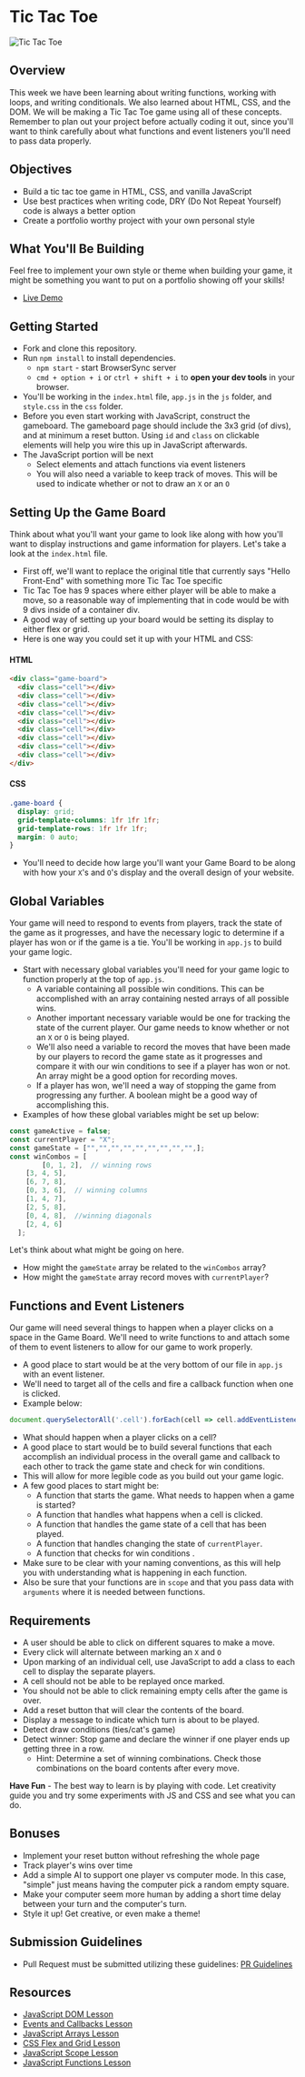 # Tic Tac Toe

![Tic Tac Toe](https://vuejsexamples.com/content/images/2017/03/Tic-Tac-Toe.gif)

## Overview
This week we have been learning about writing functions, working with loops, and writing conditionals. We also learned about HTML, CSS, and the DOM. We will be making a Tic Tac Toe game using all of these concepts. Remember to plan out your project before actually coding it out, since you'll want to think carefully about what functions and event listeners you'll need to pass data properly.

## Objectives
- Build a tic tac toe game in HTML, CSS, and vanilla JavaScript
- Use best practices when writing code, DRY (Do Not Repeat Yourself) code is always a better option
- Create a portfolio worthy project with your own personal style

## What You'll Be Building
Feel free to implement your own style or theme when building your game, it might be something you want to put on a portfolio showing off your skills!
- [Live Demo](https://playtictactoe.org/)

## Getting Started

- Fork and clone this repository.
- Run `npm install` to install dependencies.
  - `npm start` - start BrowserSync server
  - `cmd + option + i` or `ctrl + shift + i` to **open your dev tools** in your browser.
- You'll be working in the `index.html` file, `app.js` in the `js` folder, and `style.css` in the `css` folder.
- Before you even start working with JavaScript, construct the gameboard. The gameboard page should include the 3x3 grid (of divs), and at minimum a reset button. Using `id` and `class` on clickable elements will help you wire this up in JavaScript afterwards.
- The JavaScript portion will be next
  - Select elements and attach functions via event listeners
  - You will also need a variable to keep track of moves. This will be used to indicate whether or not to draw an `X` or an `O`


## Setting Up the Game Board
Think about what you'll want your game to look like along with how you'll want to display instructions and game information for players. Let's take a look at the `index.html` file.
- First off, we'll want to replace the original title that currently says "Hello Front-End" with something more Tic Tac Toe specific
- Tic Tac Toe has 9 spaces where either player will be able to make a move, so a reasonable way of implementing that in code would be with 9 divs inside of a container div.
- A good way of setting up your board would be setting its display to either flex or grid.
- Here is one way you could set it up with your HTML and CSS:
#### HTML
```html
<div class="game-board">
  <div class="cell"></div>
  <div class="cell"></div>
  <div class="cell"></div>
  <div class="cell"></div>
  <div class="cell"></div>
  <div class="cell"></div>
  <div class="cell"></div>
  <div class="cell"></div>
  <div class="cell"></div>
</div>
```
#### CSS
```css
.game-board {
  display: grid;
  grid-template-columns: 1fr 1fr 1fr;
  grid-template-rows: 1fr 1fr 1fr;
  margin: 0 auto;
}
```
- You'll need to decide how large you'll want your Game Board to be along with how your `X`'s and `O`'s display and the overall design of your website.

## Global Variables
Your game will need to respond to events from players, track the state of the game as it progresses, and have the necessary logic to determine if a player has won or if the game is a tie. You'll be working in `app.js` to build your game logic.
- Start with necessary global variables you'll need for your game logic to function properly at the top of `app.js`.
  - A variable containing all possible win conditions. This can be accomplished with an array containing nested arrays of all possible wins.
  - Another important necessary variable would be one for tracking the state of the current player. Our game needs to know whether or not an `X` or `O` is being played.
  - We'll also need a variable to record the moves that have been made by our players to record the game state as it progresses and compare it with our win conditions to see if a player has won or not. An array might be a good option for recording moves.
  - If a player has won, we'll need a way of stopping the game from progressing any further. A boolean might be a good way of accomplishing this.
- Examples of how these global variables might be set up below:
```js
const gameActive = false;
const currentPlayer = "X";
const gameState = ["","","","","","","","","",];
const winCombos = [
        [0, 1, 2],  // winning rows
 	[3, 4, 5],				
 	[6, 7, 8], 
 	[0, 3, 6],  // winning columns
 	[1, 4, 7],				
 	[2, 5, 8],
 	[0, 4, 8],  //winning diagonals
 	[2, 4, 6]
  ];
```

Let's think about what might be going on here.
- How might the `gameState` array be related to the `winCombos` array?
- How might the `gameState` array record moves with `currentPlayer`?

## Functions and Event Listeners
Our game will need several things to happen when a player clicks on a space in the Game Board. We'll need to write functions to and attach some of them to event listeners to allow for our game to work properly.
- A good place to start would be at the very bottom of our file in `app.js` with an event listener.
- We'll need to target all of the cells and fire a callback function when one is clicked.
- Example below:
```js
document.querySelectorAll('.cell').forEach(cell => cell.addEventListener('click', someCallbackFunction));
```
- What should happen when a player clicks on a cell?
- A good place to start would be to build several functions that each accomplish an individual process in the overall game and callback to each other to track the game state and check for win conditions.
- This will allow for more legible code as you build out your game logic.
- A few good places to start might be:
  - A function that starts the game. What needs to happen when a game is started?
  - A function that handles what happens when a cell is clicked.
  - A function that handles the game state of a cell that has been played.
  - A function that handles changing the state of `currentPlayer`.
  - A function that checks for win conditions .
- Make sure to be clear with your naming conventions, as this will help you with understanding what is happening in each function.
- Also be sure that your functions are in `scope` and that you pass data with `arguments` where it is needed between functions.

## Requirements
- A user should be able to click on different squares to make a move.
- Every click will alternate between marking an `X` and `O`
- Upon marking of an individual cell, use JavaScript to add a class to each cell to display the separate players.
- A cell should not be able to be replayed once marked.
- You should not be able to click remaining empty cells after the game is over.
- Add a reset button that will clear the contents of the board.
- Display a message to indicate which turn is about to be played.
- Detect draw conditions (ties/cat's game) 
- Detect winner: Stop game and declare the winner if one player ends up getting three in a row. 
  - Hint: Determine a set of winning combinations. Check those combinations on the board contents after every move.

**Have Fun** - The best way to learn is by playing with code. Let creativity guide you and try some experiments with JS and CSS and see what you can do.

## Bonuses

- Implement your reset button without refreshing the whole page
- Track player's wins over time
- Add a simple AI to support one player vs computer mode. In this case, "simple" just means having the computer pick a random empty square.
- Make your computer seem more human by adding a short time delay between your turn and the computer's turn.
- Style it up! Get creative, or even make a theme!

## Submission Guidelines
- Pull Request must be submitted utilizing these guidelines: [PR Guidelines](https://github.com/SEI-R-1-25/Pull-Request-Template)

## Resources
- [JavaScript DOM Lesson](https://github.com/SEI-R-1-25/u1_lesson_js_dom)
- [Events and Callbacks Lesson](https://github.com/SEI-R-1-25/u1_lesson_js_events_callbacks)
- [JavaScript Arrays Lesson](https://github.com/SEI-R-1-25/u1_lesson_js_arrays)
- [CSS Flex and Grid Lesson](https://github.com/SEI-R-1-25/u1_lesson_flex_grid)
- [JavaScript Scope Lesson](https://github.com/SEI-R-1-25/u1_lesson_js_scope)
- [JavaScript Functions Lesson](https://github.com/SEI-R-1-25/u1_lesson_js_functions)
